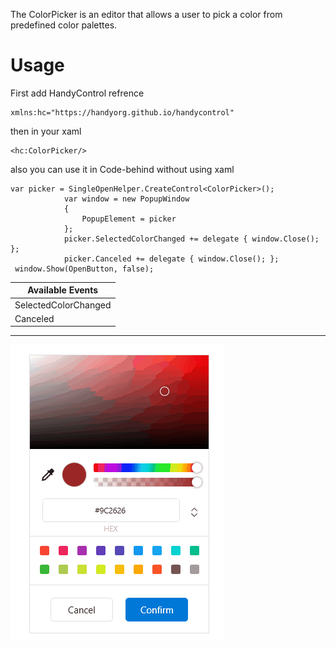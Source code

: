 The ColorPicker is an editor that allows a user to pick a color from predefined color palettes.

# Usage
First add HandyControl refrence
```
xmlns:hc="https://handyorg.github.io/handycontrol"
```
then in your xaml
```
<hc:ColorPicker/>
```
also you can use it in Code-behind without using xaml
```
var picker = SingleOpenHelper.CreateControl<ColorPicker>();
            var window = new PopupWindow
            {
                PopupElement = picker
            };
            picker.SelectedColorChanged += delegate { window.Close(); };
            picker.Canceled += delegate { window.Close(); };
 window.Show(OpenButton, false);
```
| Available Events           |
| ---------------------------- |
| SelectedColorChanged |
| Canceled    |



***

![](https://github.com/HandyOrg/HandyOrgResource/blob/master/HandyControl/Resources/ColorPicker.gif)